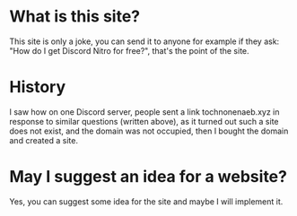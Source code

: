 # What is this site?

This site is only a joke, you can send it to anyone for example if they ask: "How do I get Discord Nitro for free?", that's the point of the site.

# History 

I saw how on one Discord server, people sent a link tochnonenaeb.xyz in response to similar questions (written above), as it turned out such a site does not exist, and the domain was not occupied, then I bought the domain and created a site. 

# May I suggest an idea for a website?

Yes, you can suggest some idea for the site and maybe I will implement it.
